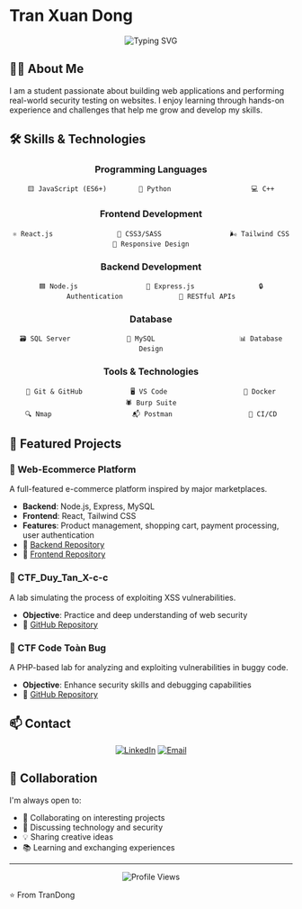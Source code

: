 # Tran Xuan Dong

<div align="center">
  <img src="https://readme-typing-svg.herokuapp.com?font=Fira+Code&weight=500&size=40&pause=1000&color=2E9BF7&center=true&vCenter=true&width=600&height=100&lines=Web+Developer;Security+Enthusiast;Problem+Solver" alt="Typing SVG" />
</div>

## 👨‍💻 About Me

I am a student passionate about building web applications and performing real-world security testing on websites. I enjoy learning through hands-on experience and challenges that help me grow and develop my skills.

## 🛠️ Skills & Technologies

<div align="center">

### Programming Languages

```
🟨 JavaScript (ES6+)        🐍 Python                    💻 C++
```

### Frontend Development

```
⚛️ React.js                🎨 CSS3/SASS                 🌬️ Tailwind CSS                📱 Responsive Design
```

### Backend Development

```
🟦 Node.js                 🚂 Express.js                🔒 Authentication              📡 RESTful APIs
```

### Database

```
🗃️ SQL Server              🐬 MySQL                     📊 Database Design
```

### Tools & Technologies

```
🧰 Git & GitHub            🖥️ VS Code                   🐳 Docker                      🕷️ Burp Suite
🔍 Nmap                    📬 Postman                   🔄 CI/CD
```

</div>

## 🚀 Featured Projects

### 🛒 Web-Ecommerce Platform

A full-featured e-commerce platform inspired by major marketplaces.

- **Backend**: Node.js, Express, MySQL
- **Frontend**: React, Tailwind CSS
- **Features**: Product management, shopping cart, payment processing, user authentication
- 🔗 [Backend Repository](https://github.com/thunww/Ecommerce-Be)
- 🔗 [Frontend Repository](https://github.com/thunww/Ecommerce-Fe)

### 🧪 CTF_Duy_Tan_X-c-c

A lab simulating the process of exploiting XSS vulnerabilities.

- **Objective**: Practice and deep understanding of web security
- 🔗 [GitHub Repository](https://github.com/TranDongA3/CTF_Duy_Tan_X-c-c)

### 🐞 CTF Code Toàn Bug

A PHP-based lab for analyzing and exploiting vulnerabilities in buggy code.

- **Objective**: Enhance security skills and debugging capabilities
- 🔗 [GitHub Repository](https://github.com/TranDongA3/CTF_code_toan_bug_PHP_aplication)

## 📫 Contact

<div align="center">

[![LinkedIn](https://img.shields.io/badge/LinkedIn-Connect-blue)](https://www.linkedin.com/in/%C4%91%C3%B4ng-tr%E1%BA%A7n-34ab65308/)
[![Email](https://img.shields.io/badge/Email-Contact-red)](mailto:trandongbnn@gmail.com)

</div>

## 🤝 Collaboration

I'm always open to:

- 🤝 Collaborating on interesting projects
- 💬 Discussing technology and security
- 💡 Sharing creative ideas
- 📚 Learning and exchanging experiences

---

<div align="center">
  <img src="https://komarev.com/ghpvc/?username=TranDongA3&style=flat-square&color=blue" alt="Profile Views"/>
</div>

⭐️ From TranDong
